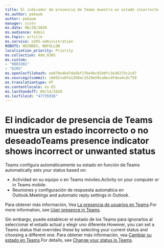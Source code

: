 ```yaml
---
title: El indicador de presencia de Teams muestra un estado incorrecto o no deseado
ms.author: pebaum
author: pebaum
manager: scotv
ms.date: 08/20/2020
ms.audience: Admin
ms.topic: article
ms.service: o365-administration
ROBOTS: NOINDEX, NOFOLLOW
localization_priority: Priority
ms.collection: Adm_O365
ms.custom:
- "9003301"
- "6205"
ms.openlocfilehash: ee870e4b47da5bf1fbe4bc9248fc3e36273c2c87
ms.sourcegitcommit: c6692ce0fa1358ec3529e59ca0ecdfdea4cdc759
ms.translationtype: HT
ms.contentlocale: es-ES
ms.lasthandoff: 09/14/2020
ms.locfileid: "47735936"
---
```

# <a name="teams-presence-indicator-shows-incorrect-or-unwanted-status"></a><span data-ttu-id="664c2-102">El indicador de presencia de Teams muestra un estado incorrecto o no deseado</span><span class="sxs-lookup"><span data-stu-id="664c2-102">Teams presence indicator shows incorrect or unwanted status</span></span>

<span data-ttu-id="664c2-103">Teams configura automáticamente su estado en función de:</span><span class="sxs-lookup"><span data-stu-id="664c2-103">Teams automatically sets your status based on:</span></span>

- <span data-ttu-id="664c2-104">Actividad en su equipo o en Teams móviles.</span><span class="sxs-lookup"><span data-stu-id="664c2-104">Activity on your computer or in Teams mobile.</span></span>
- <span data-ttu-id="664c2-105">Reuniones y configuración de respuesta automática en Outlook.</span><span class="sxs-lookup"><span data-stu-id="664c2-105">Meetings and automatic reply settings in Outlook.</span></span>

<span data-ttu-id="664c2-106">Para obtener más información, Vea [La presencia de usuarios en Teams](https://docs.microsoft.com/microsoftteams/presence-admins).</span><span class="sxs-lookup"><span data-stu-id="664c2-106">For more information, see [User presence in Teams](https://docs.microsoft.com/microsoftteams/presence-admins).</span></span>  

<span data-ttu-id="664c2-107">Sin embargo, puede establecer el estado de los Teams para ignorarlos al seleccionar el estado actual y elegir uno diferente.</span><span class="sxs-lookup"><span data-stu-id="664c2-107">However, you can set a Teams status that overrides these by selecting your current status and choosing a different one.</span></span> <span data-ttu-id="664c2-108">Para obtener más información, vea [Cambiar su estado en Teams](https://support.microsoft.com/office/change-your-status-in-teams-ce36ed14-6bc9-4775-a33e-6629ba4ff78e).</span><span class="sxs-lookup"><span data-stu-id="664c2-108">For details, see [Change your status in Teams](https://support.microsoft.com/office/change-your-status-in-teams-ce36ed14-6bc9-4775-a33e-6629ba4ff78e).</span></span>